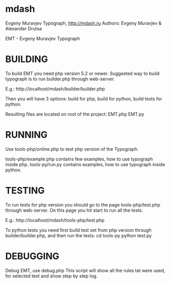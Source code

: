 mdash
=====

Evgeny Muravjev Typograph, http://mdash.ru
Authors: Evgeny Muravjev & Alexander Drutsa  

EMT - Evgeny Muravjev Typograph

BUILDING
========
To build EMT you need php version 5.2 or newer.
Suggested way to build typograph is to run builder.php through web-server.

E.g.:
http://localhost/mdash/builder/builder.php

Then you will have 3 options: build for php, build for python, build tests for python. 

Resulting files are located on root of the project:
EMT.php
EMT.py


RUNNING
=======
Use tools-php/online.php to test php version of the Typograph.

tools-php/example.php contains few examples, how to use typograph inside php.
tools-py/run.py contains examples, how to use typograph inside python.

TESTING
=======
To run tests for php version you should go to the page tools-php/test.php through web-server.
On this page you hit start to run all the tests.

E.g.:
http://localhost/mdash/tools-php/test.php

To python tests you need first build test set from php version through builder/builder.php, and
then run the tests:
cd tools-py
python test.py

DEBUGGING
=========
Debug EMT, use debug.php
This script will show all the rules tat were used, for selected text and show step by step log.
